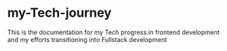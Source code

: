 # my-Tech-journey
This is  the documentation for my Tech progress in frontend development and my efforts transitioning into Fullstack development
